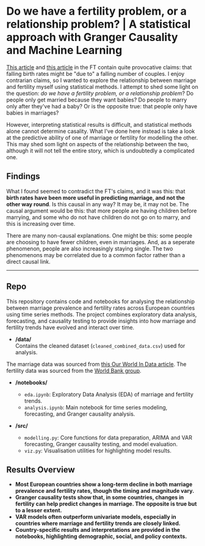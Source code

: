 # Do we have a fertility problem, or a relationship problem? | A statistical approach with Granger Causality and Machine Learning

[This article](https://www.ft.com/content/43e2b4f6-5ab7-4c47-b9fd-d611c36dad74) and [this article](https://www.ft.com/content/cef1c8b4-b278-425a-88b4-99d37bd4439b) in the FT contain quite provocative claims: that falling birth rates might be "due to" a falling number of couples. I enjoy contrarian claims, so I wanted to explore the relationship between marriage and fertility myself using statistical methods. I attempt to shed some light on the question: _do we have a fertility problem, or a relationship problem_? Do people only get married because they want babies? Do people to marry only after they've had a baby? Or is the opposite true: that people only have babies in marriages?

However, interpreting statistical results is difficult, and statistical methods alone cannot determine casality. What I've done here instead is take a look at the predictive ability of one of marriage or fertility for modelling the other. This may shed som light on aspects of the relationship between the two, although it will not tell the entire story, which is undoubtedly a complicated one.

## Findings

What I found seemed to contradict the FT's claims, and it was this: that **birth rates have been more useful in predicting marriage, and not the other way round**. Is this causal in any way? It may be, it may not be. The causal argument would be this: that more people are having children before marrying, and some who do not have children do not go on to marry, and this is increasing over time.

There are many non-causal explanations. One might be this: some people are choosing to have fewer children, even in marriages. And, as a seperate phenomenon, people are also increasingly staying single. The two phenomenons may be correlated due to a common factor rather than a direct causal link.

---

## Repo
This repository contains code and notebooks for analysing the relationship between marriage prevalence and fertility rates across European countries using time series methods. The project combines exploratory data analysis, forecasting, and causality testing to provide insights into how marriage and fertility trends have evolved and interact over time.

- **/data/**  
  Contains the cleaned dataset (`cleaned_combined_data.csv`) used for analysis.

The marriage data was sourced from [this Our World In Data article](https://ourworldindata.org/marriages-and-divorces#:~:text=Overall%2C%20we%20see%20a%20global,married%20or%20in%20a%20union.).
The fertility data was sourced from the [World Bank group](https://data.worldbank.org/indicator/SP.DYN.TFRT.IN?end=2023&start=1960&view=chart).

- **/notebooks/**  
  - `eda.ipynb`: Exploratory Data Analysis (EDA) of marriage and fertility trends.
  - `analysis.ipynb`: Main notebook for time series modeling, forecasting, and Granger causality analysis.

- **/src/**  
  - `modelling.py`: Core functions for data preparation, ARIMA and VAR forecasting, Granger causality testing, and model evaluation.
  - `viz.py`: Visualisation utilities for highlighting model results.

## Results Overview
- **Most European countries show a long-term decline in both marriage prevalence and fertility rates, though the timing and magnitude vary.**
- **Granger causality tests show that, in some countries, changes in fertility can help predict changes in marriage. The opposite is true but to a lesser extent.**
- **VAR models often outperform univariate models, especially in countries where marriage and fertility trends are closely linked.**
- **Country-specific results and interpretations are provided in the notebooks, highlighting demographic, social, and policy contexts.**

